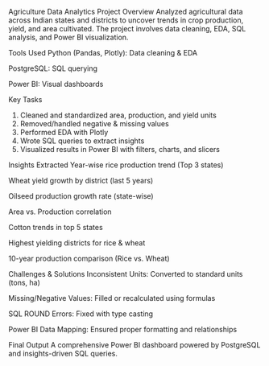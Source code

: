 Agriculture Data Analytics Project
Overview
Analyzed agricultural data across Indian states and districts to uncover trends in crop production, yield, and area cultivated. The project involves data cleaning, EDA, SQL analysis, and Power BI visualization.

Tools Used
Python (Pandas, Plotly): Data cleaning & EDA

PostgreSQL: SQL querying

Power BI: Visual dashboards

Key Tasks
1. Cleaned and standardized area, production, and yield units
2. Removed/handled negative & missing values
3. Performed EDA with Plotly
4. Wrote SQL queries to extract insights
5. Visualized results in Power BI with filters, charts, and slicers

Insights Extracted
Year-wise rice production trend (Top 3 states)

Wheat yield growth by district (last 5 years)

Oilseed production growth rate (state-wise)

Area vs. Production correlation

Cotton trends in top 5 states

Highest yielding districts for rice & wheat

10-year production comparison (Rice vs. Wheat)

Challenges & Solutions
Inconsistent Units: Converted to standard units (tons, ha)

Missing/Negative Values: Filled or recalculated using formulas

SQL ROUND Errors: Fixed with type casting

Power BI Data Mapping: Ensured proper formatting and relationships

Final Output
A comprehensive Power BI dashboard powered by PostgreSQL and insights-driven SQL queries.
